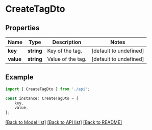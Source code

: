 # CreateTagDto


## Properties

Name | Type | Description | Notes
------------ | ------------- | ------------- | -------------
**key** | **string** | Key of the tag. | [default to undefined]
**value** | **string** | Value of the tag. | [default to undefined]

## Example

```typescript
import { CreateTagDto } from './api';

const instance: CreateTagDto = {
    key,
    value,
};
```

[[Back to Model list]](../README.md#documentation-for-models) [[Back to API list]](../README.md#documentation-for-api-endpoints) [[Back to README]](../README.md)
